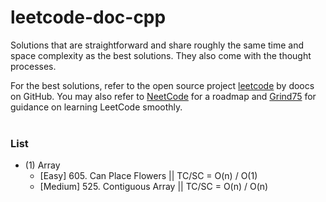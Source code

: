 # leetcode-doc-cpp
Solutions that are straightforward and share roughly the same time and space complexity as the best solutions. They also come with the thought processes.

For the best solutions, refer to the open source project <a href="https://github.com/doocs/leetcode/tree/main/solution">leetcode</a> by doocs on GitHub. You may also refer to <a href="https://neetcode.io/">NeetCode</a> for a roadmap and <a href="https://www.techinterviewhandbook.org/grind75">Grind75</a> for guidance on learning LeetCode smoothly.
<br><br>

### List 

- (1) Array
  - [Easy] 605. Can Place Flowers  ||  TC/SC = O(n) / O(1)
  - [Medium] 525. Contiguous Array  ||  TC/SC = O(n) / O(n)

